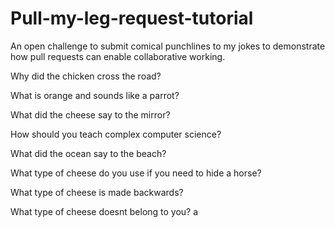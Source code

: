 # Pull-my-leg-request-tutorial
An open challenge to submit comical punchlines to my jokes to demonstrate how pull requests can enable collaborative working.

Why did the chicken cross the road?

What is orange and sounds like a parrot?

What did the cheese say to the mirror?

How should you teach complex computer science?

What did the ocean say to the beach?

What type of cheese do you use if you need to hide a horse?

What type of cheese is made backwards?

What type of cheese doesnt belong to you? a
